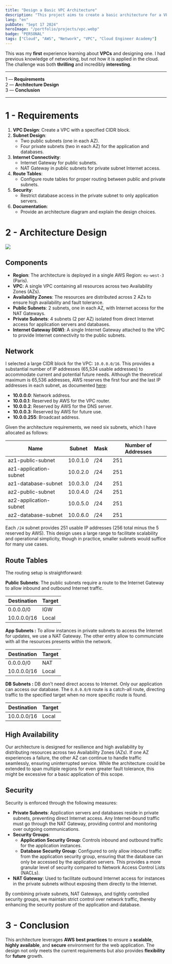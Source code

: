 ```yaml
---
title: "Design a Basic VPC Architecture"
description: "This project aims to create a basic architecture for a VPC"
lang: "en"
pubDate: "Sept 17 2024"
heroImage: "/portfolio/projects/vpc.webp"
badge: "PERSONAL"
tags: ["Cloud", "AWS", "Network", "VPC", "Cloud Engineer Academy"]
---
```


This was my **first** experience learning about **VPCs** and designing one. I had previous knowledge of networking, but not how it is applied in the cloud. The challenge was both **thrilling** and incredibly **interesting**.

---

1 — **Requirements** </br>
2 — **Architecture Design** </br>
3 — **Conclusion** </br>

---

# 1 - Requirements

1. **VPC Design**: Create a VPC with a specified CIDR block.
2. **Subnet Design**:
    - Two public subnets (one in each AZ).
    - Four private subnets (two in each AZ) for the application and databases.
3. **Internet Connectivity**:
    - Internet Gateway for public subnets.
    - NAT Gateway in public subnets for private subnet Internet access.
4. **Route Tables**:
    - Configure route tables for proper routing between public and private subnets.
5. **Security**:
    - Restrict database access in the private subnet to only application servers.
6. **Documentation**:
    - Provide an architecture diagram and explain the design choices.

# 2 - Architecture Design

![](/portfolio/projects/AWS_VPC_Architecture.png)

## Components

- **Region**: The architecture is deployed in a single AWS Region: `eu-west-3` (Paris).
- **VPC**: A single VPC containing all resources across two Availability Zones (AZs).
- **Availability Zones**: The resources are distributed across 2 AZs to ensure high availability and fault tolerance.
- **Public Subnets**: 2 subnets, one in each AZ, with Internet access for the NAT Gateways.
- **Private Subnets**: 4 subnets (2 per AZ) isolated from direct Internet access for application servers and databases.
- **Internet Gateway (IGW)**: A single Internet Gateway attached to the VPC to provide Internet connectivity to the public subnets.

## Network

I selected a large CIDR block for the VPC: `10.0.0.0/16`. This provides a substantial number of IP addresses (65,534 usable addresses) to accommodate current and potential future needs. Although the theoretical maximum is 65,536 addresses, AWS reserves the first four and the last IP addresses in each subnet, as documented [here](https://docs.aws.amazon.com/vpc/latest/userguide/subnet-sizing.html):

- **10.0.0.0**: Network address.
- **10.0.0.1**: Reserved by AWS for the VPC router.
- **10.0.0.2**: Reserved by AWS for the DNS server.
- **10.0.0.3**: Reserved by AWS for future use.
- **10.0.0.255**: Broadcast address.

Given the architecture requirements, we need six subnets, which I have allocated as follows:

|Name|Subnet|Mask|Number of Addresses|
|---|---|---|---|
|az1-public-subnet|10.0.1.0|/24|251|
|az1-application-subnet|10.0.2.0|/24|251|
|az1-database-subnet|10.0.3.0|/24|251|
|az2-public-subnet|10.0.4.0|/24|251|
|az2-application-subnet|10.0.5.0|/24|251|
|az2-database-subnet|10.0.6.0|/24|251|

Each `/24` subnet provides 251 usable IP addresses (256 total minus the 5 reserved by AWS). This design uses a large range to facilitate scalability and operational simplicity, though in practice, smaller subnets would suffice for many use cases.


## Route Tables

The routing setup is straightforward:

**Public Subnets**: The public subnets require a route to the Internet Gateway to allow inbound and outbound Internet traffic.

| Destination | Target |
| ----------- | ------ |
| 0.0.0.0/0   | IGW    |
| 10.0.0.0/16 | Local  |

**App Subnets :** To allow instances in private subnets to access the Internet for updates, we use a NAT Gateway. The other entry allow to communciate with all the resources presents within the network.

| Destination | Target |
| ----------- | ------ |
| 0.0.0.0/0   | NAT    |
| 10.0.0.0/16 | Local  |

**DB Subnets :** DB don't need direct access to Internet. Only our application can access our database.
The `0.0.0.0/0` route is a catch-all route, directing traffic to the specified target when no more specific route is found.

| Destination | Target |
| ----------- | ------ |
| 10.0.0.0/16 | Local  |

## High Availability

Our architecture is designed for resilience and high availability by distributing resources across two Availability Zones (AZs). If one AZ experiences a failure, the other AZ can continue to handle traffic seamlessly, ensuring uninterrupted service. While the architecture could be extended to span multiple regions for even greater fault tolerance, this might be excessive for a basic application of this scope.

## Security

Security is enforced through the following measures:

- **Private Subnets**: Application servers and databases reside in private subnets, preventing direct Internet access. Any Internet-bound traffic must go through the NAT Gateway, providing control and monitoring over outgoing communications.
- **Security Groups**:
    - **Application Security Group**: Controls inbound and outbound traffic for the application instances.
    - **Database Security Group**: Configured to only allow inbound traffic from the application security group, ensuring that the database can only be accessed by the application servers. This provides a more granular level of security compared to Network Access Control Lists (NACLs).
- **NAT Gateway**: Used to facilitate outbound Internet access for instances in the private subnets without exposing them directly to the Internet.

By combining private subnets, NAT Gateways, and tightly controlled security groups, we maintain strict control over network traffic, thereby enhancing the security posture of the application and database.

# 3 - Conclusion

This architecture leverages **AWS** **best practices** to ensure a **scalable**, **highly available**, and **secure** environment for the web application. The design not only meets the current requirements but also provides **flexibility** for **future** growth.